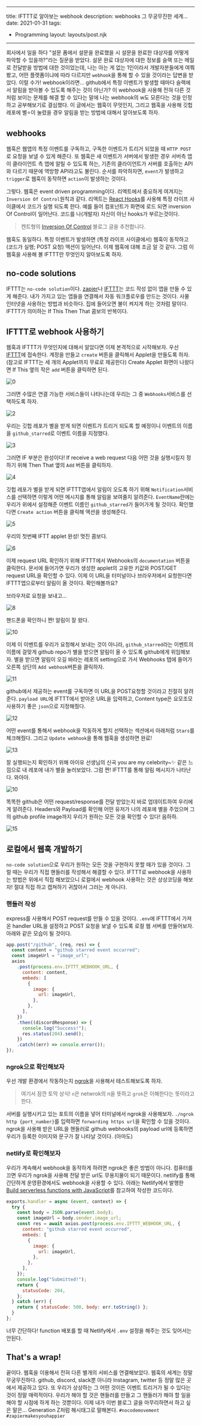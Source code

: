 ---
title: IFTTT로 알아보는 webhook
description: webhooks 그 무궁무진한 세계...
date: 2021-01-31
tags:
  - Programming
layout: layouts/post.njk
------

회사에서 일을 하다 "설문 폼에서 설문을 완료했을 시 설문을 완료한 대상자를 어떻게 파악할 수 있을까?"라는 질문을 받았다. 설문 완료 대상자에 대한 정보를 슬랙 또는 메일로 전달받을 방법에 대한 것이었는데, 나는 아는 게 없는 1인이라서 개발자분들에게 여쭤봤고, 어떤 플랫폼이냐에 따라 다르지만 `webhook`을 통해 할 수 있을 것이라는 답변을 받았다. 이럴 수가! webhook이라면... github에서 특정 이벤트가 발생할 때마다 슬랙에서 알림을 받아볼 수 있도록 해주는 것이 아닌가? 이 webhook을 사용해 전혀 다른 것처럼 보이는 문제를 해결 할 수 있다는 말에 나는 webhook의 w도 모른다는 것을 인정하고 공부해보기로 결심했다. 이 글에서는 웹훅이 무엇인지, 그리고 웹훅을 사용해 깃헙 레포에 별⭐️이 눌렸을 경우 알림을 받는 방법에 대해서 알아보도록 하자.

## webhooks
웹훅은 웹앱의 특정 이벤트를 구독하고, 구독한 이벤트가 트리거 되었을 때 `HTTP POST`로 요청을 보낼 수 있게 해준다. 또 웹훅은 새 이벤트가 서버에서 발생한 경우 서버측 앱이 클라이언트 측 앱에 알릴 수 있도록 하는, 기존의 클라이언트가 서버를 호출하는 API와 다르기 때문에 역방향 API라고도 불린다. 순서를 파악하자면, `event`가 발생하고 `trigger`로 웹훅이 동작하면 `action`이 발생하는 것이다.

그렇다. 웹훅은 event driven programming이다. 리액트에서 중요하게 여겨지는 `Inversion Of Control`원칙과 같다. 리액트는 [React Hooks](https://reactjs.org/docs/hooks-intro.html)를 사용해 특정 라이프 사이클에서 코드가 실행 되도록 한다. 예를 들어 컴포넌트가 화면에 로드 되면 inversion Of Control이 일어난다. 코드를 나(개발자) 자신이 아닌 hooks가 부르는것이다. 
> 켄트형의 [Inversion Of Control](https://kentcdodds.com/blog/inversion-of-control) 블로그 글을 추천합니다.

웹훅도 동일하다. 특정 이벤트가 발생하면 (특정 라이프 사이클에서) 웹훅이 동작하고 (코드가 실행; POST 요청) 액션이 일어난다. 이제 웹훅에 대해 조금 알 것 같다. 그럼 이 웹훅을 사용해 볼 IFTTT란 무엇인지 알아보도록 하자. 

## no-code solutions
IFTTT는 `no-code solution`이다. [zapier](https://zapier.com/)나 [IFTTT](https://ifttt.com/)는 코드 작성 없이 앱을 만들 수 있게 해준다. 내가 가지고 있는 앱들을 연결해서 자동 워크플로우를 만드는 것이다. 사물 인터넷을 사용하는 방법과 비슷하다. 집에 들어오면 불이 켜지게 하는 것처럼 말이다. IFTTT가 의미하는 If This Then That 콤보의 반복이다. 

## IFTTT로 webhook 사용하기
웹훅과 IFTTT가 무엇인지에 대해서 알았다면 이제 본격적으로 시작해보자. 우선 [IFTTT](https://ifttt.com/)에 접속한다. 계정을 만들고 `create` 버튼을 클릭해서 Applet을 만들도록 하자. (참고로 IFTTT는 세 개의 Applet까지 무료로 제공한다) Create Applet 화면이 나왔다면 If This 옆의 작은 `add` 버튼을 클릭하면 된다.

![0](//images.ctfassets.net/5xgpncj4c37m/77YVFvibNS6GA1XJgbFshQ/50f893f8ce753a255f5d7e2de6fa65b0/1.png)

그러면 수많은 연결 가능한 서비스들이 나타나는데 우리는 그 중 `Webhooks`서비스를 선택하도록 하자. 

![2](//images.ctfassets.net/5xgpncj4c37m/3K7JZca9O5YKSDaeFvYioW/e9021e6847e64f24a0737fdaa1bf4142/2.png)

우리는 깃헙 레포가 별을 받게 되면 이벤트가 트리거 되도록 할 예정이니 이벤트의 이름을 `github_starred`로 이벤트 이름을 지정했다.

![3](//images.ctfassets.net/5xgpncj4c37m/3h5xYXFEtRrEylqW2my4e5/d768bf8923e83a35eb3a68fe2aa10fc4/3.png)

그러면 IF 부분은 완성이다! If receive a web request 다음 어떤 것을 실행시킬지 정하기 위해 Then That 옆의 `Add` 버튼을 클릭하자. 

![4](//images.ctfassets.net/5xgpncj4c37m/3OFlh6XfdkMKpxfeHXMK97/c4e93eafbdd9546f8d7bbb482f5f0525/4.png)

깃헙 레포가 별을 받게 되면 IFTTT앱에서 알림이 오도록 하기 위해 `Notification`서비스를 선택하면 이렇게 어떤 메시지를 통해 알림을 보여줄지 알려준다. `EventName`란에는 우리가 위에서 설정해준 이벤트 이름인 `github_starred`가 들어가게 될 것이다. 확인했다면 `Create action` 버튼을 클릭해 액션을 생성해준다.

![5](//images.ctfassets.net/5xgpncj4c37m/5QvnrEphJd9VxHG38i0UGU/6d97fe2649dd453f815663675333b66e/5.png)

우리의 첫번째 IFTT applet 완성! 멋진 콤보다. 

![6](//images.ctfassets.net/5xgpncj4c37m/6zIpeKWRLYIV73Lh4lgyIz/1dc18cbc7a78f69daa2bc5c5b715aecf/6.png)

이제 request URL 확인하기 위해 IFTTT에서 Webhooks의 `documentation` 버튼을 클릭한다. 문서에 들어가면 우리가 생성한 applet의 고유한 키값와 POST/GET request URL을 확인할 수 있다. 이제 이 URL을 터미널이나 브라우저에서 요청한다면 IFTTT앱으로부터 알림이 올 것이다. 확인해볼까요?

브라우저로 요청을 보내고...

![8](//images.ctfassets.net/5xgpncj4c37m/51N1WAsiso0izBNNdLTa4B/7c2779f218c5226768819cb0910cc880/8.png)

핸드폰을 확인하니 짠! 알림이 잘 왔다.

![10](//images.ctfassets.net/5xgpncj4c37m/5NzA343gqRTxpardgzrCoB/5c38fc9c00d6bde87d634a27b200588a/10.jpg)

이제 이 이벤트를 우리가 요청해서 보내는 것이 아니라, `github_starred`라는 이벤트의 이름에 걸맞게 github repo가 별을 받으면 알림이 올 수 있도록 github에게 위임해보자. 별을 받으면 알림이 오길 바라는 레포의 setting으로 가서 Webhooks 탭에 들어가 오른쪽 상단의 `Add webhook`버튼을 클릭하자.

![11](//images.ctfassets.net/5xgpncj4c37m/3elyE35OxdwsCSionLRq8K/4fa108b458f5fcdbce94f1f9abfdcd93/11.png)

github에서 제공하는 event를 구독하면 이 URL을 POST요청할 것이라고 친절히 알려준다. `payload URL`에 IFTTT에서 받아온 URL을 입력하고, Content type은 요모조모 사용하기 좋은 `json`으로 지정해줬다. 

![12](//images.ctfassets.net/5xgpncj4c37m/7riYfSRphuHq6Ewvn2aK7L/377456a53477cf31b7a08c5469592c82/12.png)

어떤 event를 통해서 webhook을 작동하게 할지 선택하는 섹션에서 아래처럼 `Stars`를 체크해줬다. 그리고 `Update webhook`을 통해 웹훅을 생성하면 완료!

![13](//images.ctfassets.net/5xgpncj4c37m/5y6zJsgvzaVmowBFW9CMMt/6b78592cd7aef1e163efd8e3f361fffc/13.png)

잘 실행되는지 확인하기 위해 아이유 선생님의 신곡 you are my celebrity~✨ 같은 느낌으로 내 레포에 내가 별을 눌러보았다. 그럼 짠! IFTTT를 통해 알림 메시지가 나타난다. 와아아. 

![10](//images.ctfassets.net/5xgpncj4c37m/5NzA343gqRTxpardgzrCoB/5c38fc9c00d6bde87d634a27b200588a/10.jpg)

똑똑한 github은 어떤 request/response를 전달 받았는지 바로 업데이트하여 우리에게 알려준다. Headers와 Payload를 확인해 어떤 유저가 나의 레포에 별을 주었으며 그의 github profile image까지 우리가 원하는 모든 것을 확인할 수 있다! 음하하.

![15](//images.ctfassets.net/5xgpncj4c37m/p4YHt7JSwKiQbogBhKQIe/e1d388eeec3bcbc326562ecd68595c18/15.png)

## 로컬에서 웹훅 개발하기
`no-code solution`으로 우리가 원하는 모든 것을 구현하지 못할 때가 있을 것이다. 그럴 때는 우리가 직접 핸들러를 작성해서 해결할 수 있다. IFTTT로 webhook을 사용하는 방법은 위에서 직접 해보았으니 로컬에서 webhook 사용하는 것은 상상코딩을 해보자! 절대 직접 하고 캡쳐하기 귀찮아서 그러는 게 아니다.

### 핸들러 작성
express를 사용해서 POST request를 만들 수 있을 것이다. `.env`에 IFTTT에서 가져온 handler URL을 설정하고 POST 요청을 보낼 수 있도록 로컬 웹 서버를 만들어보자. 아래와 같은 모습이 될 것이다.
```js
app.post("/github", (req, res) => {
  const content = "github starred event occurred";
  const imageUrl = "image_url";
  axios
    .post(process.env.IFTTT_WEBHOOK_URL, {
      content: content,
      embeds: [
        {
          image: {
            url: imageUrl,
          },
        },
      ],
    })
    .then((discordResponse) => {
      console.log("Success!");
      res.status(204).send();
    })
    .catch((err) => console.error());
});
```

### ngrok으로 확인해보자
우선 개발 환경에서 작동하는지 [ngrok](https://ngrok.com/)을 사용해서 테스트해보도록 하자. 
> 여기서 잠깐 토막 상식! `n`은 netwrok의 n을 뜻하고 `grok`은 이해한다는 뜻이라고 한다. 

서버를 실행시키고 있는 포트의 이름을 넣어 터미널에서 ngrok을 사용해보자. `./ngrok http {port_number}`를 입력하면 `forwarding https url`을 확인할 수 있을 것이다. ngrok을 사용해 받은 URL을 핸들러로 github webhooks의 payload url에 등록하면 우리가 등록한 이미지와 문구가 잘 나타날 것이다. (아마도)

### netlify로 확인해보자
우리가 계속해서 webhook을 동작하게 하려면 ngrok은 좋은 방법이 아니다. 컴퓨터를 끄면 우리가 ngrok을 사용해 전달 받은 url도 무용지물이 되기 때문이다. netlify를 통해 간단하게 운영환경에서도 webhook을 사용할 수 있다. 아래는 Netlify에서 발행한 [Build serverless functions with JavaScript](https://docs.netlify.com/functions/build-with-javascript/)를 참고하여 작성한 코드이다.

```js
exports.handler = async (event, context) => {
  try {
    const body = JSON.parse(event.body);
    const imageUrl = body.sender.image_url;
    const res = await axios.post(process.env.IFTTT_WEBHOOK_URL, {
      content: "github starred event occurred",
      embeds: [
        {
          image: {
            url: imageUrl,
          },
        },
      ],
    });
    console.log("Submitted!");
    return {
      statusCode: 204,
    };
  } catch (err) {
    return { statusCode: 500, body: err.toString() };
  }
};
```

너무 간단하다! function 배포를 할 때 Netlify에서 `.env` 설정을 해주는 것도 잊어서는 안된다.

## That's a wrap!
끝이다. 웹훅을 이용해서 전혀 다른 별개의 서비스를 연결해보았다. 웹훅의 세계는 정말 무궁무진하다. github, discord, slack뿐 아니라 Instagram, twitter 등 정말 많은 곳에서 제공하고 있다. 또 우리가 상상하는 그 어떤 것이든 이벤트 트리거가 될 수 있다는 것이 정말 매력적이다. 우리가 해야 할 것은 핸들러를 만들고 그 핸들러가 해야 할 일을 해야 할 시점에 하게 하는 것뿐이다. 이제 내가 이번 블로그 글을 마무리하면서 하고 싶은 말은... Generation Z처럼 해시태그로 말해본다. `#nocodemovement` `#zapiermakesyouhappier`
